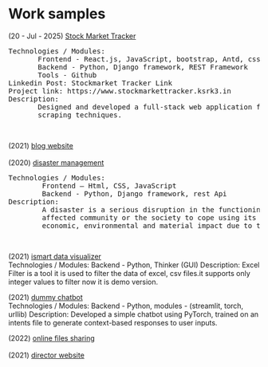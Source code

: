 # Work samples
(20 - Jul - 2025)  [Stock Market Tracker](https://github.com/kvvsatyaravi/stockmarketTracker) <br> 
<pre>
Technologies / Modules:
       Frontend - React.js, JavaScript, bootstrap, Antd, css,html
       Backend - Python, Django framework, REST Framework
       Tools - Github
Linkedin Post: Stockmarket Tracker Link
Project link: https://www.stockmarkettracker.ksrk3.in
Description:
       Designed and developed a full-stack web application focused on financial data aggregation using web
       scraping techniques.
</pre>
 <br>
 
(2021) [blog website](fri3ndzz.md)<br><br> 
(2020) [disaster management](disastermanagement.md)<br>
<pre>
Technologies / Modules:
        Frontend – Html, CSS, JavaScript
        Backend - Python, Django framework, rest Api
Description:
        A disaster is a serious disruption in the functioning of a community or a society, which exceed the ability of the
        affected community or the society to cope using its own resources; for instance, there is a widespread human,
        economic, environmental and material impact due to turbulent cyclones.
</pre>
<br>  

(2021) [ismart data visualizer](ismartdatavisualizer.md)<Br>
Technologies / Modules:
       Backend - Python, Thinker (GUI)
Description:
       Excel Filter is a tool it is used to filter the data of excel, csv files.it supports only integer values to filter now it is
       demo version.
<br> 

(2021) [dummy chatbot](dummychatbot.md)<br>
Technologies / Modules:
        Backend - Python, modules - (streamlit, torch, urllib)
Description:
       Developed a simple chatbot using PyTorch, trained on an intents file to generate context-based responses to
       user inputs.
<br> 

(2022) [online files sharing](filesshare.md)<br> <br> 
(2021) [director website](director.md) 
